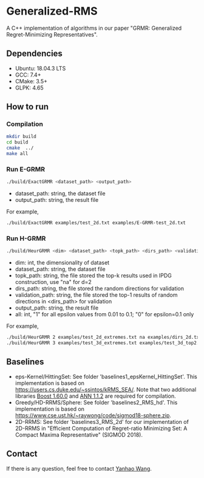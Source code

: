# Generalized-RMS

A C++ implementation of algorithms in our paper "GRMR: Generalized Regret-Minimizing Representatives".

## Dependencies

- Ubuntu: 18.04.3 LTS
- GCC: 7.4+
- CMake: 3.5+
- GLPK: 4.65

## How to run

### Compilation

```sh
mkdir build
cd build
cmake  ../
make all
```

### Run E-GRMR

```sh
./build/ExactGRMR <dataset_path> <output_path>
```

- dataset_path: string, the dataset file
- output_path: string, the result file

For example,

```sh
./build/ExactGRMR examples/test_2d.txt examples/E-GRMR-test_2d.txt
```

### Run H-GRMR

```sh
./build/HeurGRMR <dim> <dataset_path> <topk_path> <dirs_path> <validation_path> <output_path> <all>
```

- dim: int, the dimensionality of dataset
- dataset_path: string, the dataset file
- topk_path: string, the file stored the top-k results used in IPDG construction, use "na" for d=2
- dirs_path: string, the file stored the random directions for validation
- validation_path: string, the file stored the top-1 results of random directions in <dirs_path> for validation
- output_path: string, the result file
- all: int, "1" for all epsilon values from 0.01 to 0.1; "0" for epsilon=0.1 only

For example,

```sh
./build/HeurGRMR 2 examples/test_2d_extremes.txt na examples/dirs_2d.txt examples/test_2d_validation.txt examples/H-GRMR-test_2d.txt 1
./build/HeurGRMR 3 examples/test_3d_extremes.txt examples/test_3d_top2.txt examples/dirs_3d.txt examples/test_3d_validation.txt examples/H-GRMR-test_3d.txt 1
```

## Baselines

- eps-Kernel/HittingSet: See folder 'baselines1_epsKernel_HittingSet'. This implementation is based on <https://users.cs.duke.edu/~ssintos/kRMS_SEA/>. Note that two additional libraries [Boost 1.60.0](http://sourceforge.net/projects/boost/files/boost/1.60.0/boost_1_60_0.tar.gz) and [ANN 1.1.2](http://www.cs.umd.edu/~mount/ANN/Files/1.1.2/ann_1.1.2.tar.gz) are required for compilation.
- Greedy/HD-RRMS/Sphere: See folder 'baselines2_RMS_hd'. This implementation is based on <https://www.cse.ust.hk/~raywong/code/sigmod18-sphere.zip>.
- 2D-RRMS: See folder 'baselines3_RMS_2d' for our implementation of 2D-RRMS in "Efficient Computation of Regret-ratio Minimizing Set: A Compact Maxima Representative" (SIGMOD 2018).

## Contact

If there is any question, feel free to contact [Yanhao Wang](mailto:yanhao90@comp.nus.edu.sg).

